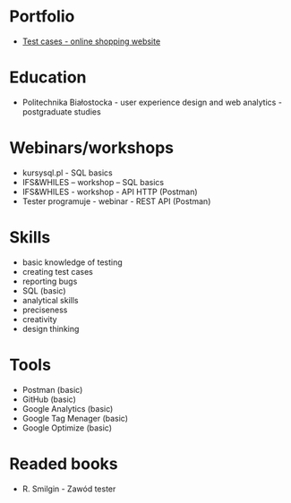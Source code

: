 # Portfolio

- [Test cases - online shopping website](https://docs.google.com/spreadsheets/d/1ihe7EVjZVY8XrhC5XcO_4dlLqTdWdN0FkKrixr64SPA/edit?usp=sharing)

# Education
- Politechnika Białostocka - user experience design and web analytics - postgraduate studies

# Webinars/workshops
- kursysql.pl - SQL basics
- IFS&WHILES – workshop – SQL basics
- IFS&WHILES - workshop - API HTTP (Postman)
- Tester programuje - webinar - REST API (Postman)

# Skills
- basic knowledge of testing
- creating test cases
- reporting bugs
- SQL (basic)
- analytical skills
- preciseness 
- creativity
- design thinking

# Tools
- Postman (basic)
- GitHub (basic)
- Google Analytics (basic)
- Google Tag Menager (basic)
- Google Optimize (basic)

# Readed books
- R. Smilgin - Zawód tester
